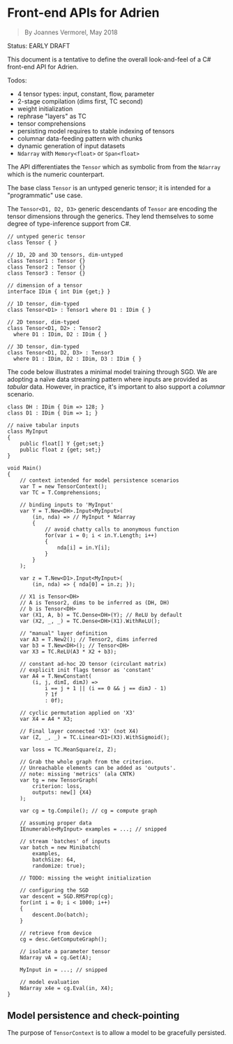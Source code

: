 # Front-end APIs for Adrien
> By Joannes Vermorel, May 2018

Status: EARLY DRAFT

This document is a tentative to define the overall look-and-feel of a C# front-end API for Adrien.

Todos:

* 4 tensor types: input, constant, flow, parameter
* 2-stage compilation (dims first, TC second)
* weight initialization
* rephrase "layers" as TC
* tensor comprehensions
* persisting model requires to stable indexing of tensors
* columnar data-feeding pattern with chunks
* dynamic generation of input datasets
* `Ndarray` with `Memory<float>` or `Span<float>`

The API differentiates the `Tensor` which as symbolic from from the `Ndarray` which is the numeric counterpart.

The base class `Tensor` is an untyped generic tensor; it is intended for a "programmatic" use case.

The `Tensor<D1, D2, D3>` generic descendants of `Tensor` are encoding the tensor dimensions through the generics. They lend themselves to some degree of type-inference support from C#.

```
// untyped generic tensor
class Tensor { }

// 1D, 2D and 3D tensors, dim-untyped
class Tensor1 : Tensor {}
class Tensor2 : Tensor {}
class Tensor3 : Tensor {}

// dimension of a tensor
interface IDim { int Dim {get;} }

// 1D tensor, dim-typed
class Tensor<D1> : Tensor1 where D1 : IDim { }

// 2D tensor, dim-typed
class Tensor<D1, D2> : Tensor2 
  where D1 : IDim, D2 : IDim { }

// 3D tensor, dim-typed
class Tensor<D1, D2, D3> : Tensor3 
  where D1 : IDim, D2 : IDim, D3 : IDim { }
```


The code below illustrates a minimal model training through SGD. We are adopting a naïve data streaming pattern where inputs are provided as _tabular_ data. However, in practice, it's important to also support a _columnar_ scenario.

```
class DH : IDim { Dim => 128; }
class D1 : IDim { Dim => 1; }

// naive tabular inputs
class MyInput
{
    public float[] Y {get;set;}
    public float z {get; set;}
}

void Main()
{
    // context intended for model persistence scenarios
    var T = new TensorContext();
    var TC = T.Comprehensions;

    // binding inputs to 'MyInput'
    var Y = T.New<DH>.Input<MyInput>(
        (in, nda) => // MyInput * Ndarray 
        {
            // avoid chatty calls to anonymous function
            for(var i = 0; i < in.Y.Length; i++) 
            { 
                nda[i] = in.Y[i]; 
            }
        }
    );

    var z = T.New<D1>.Input<MyInput>(
        (in, nda) => { nda[0] = in.z; });

    // X1 is Tensor<DH>
    // A is Tensor2, dims to be inferred as (DH, DH)
    // b is Tensor<DH>
    var (X1, A, b) = TC.Dense<DH>(Y); // ReLU by default
    var (X2, _, _) = TC.Dense<DH>(X1).WithReLU();

    // "manual" layer definition
    var A3 = T.New2(); // Tensor2, dims inferred
    var b3 = T.New<DH>(); // Tensor<DH>
    var X3 = TC.ReLU(A3 * X2 + b3);

    // constant ad-hoc 2D tensor (circulant matrix)
    // explicit init flags tensor as 'constant'
    var A4 = T.NewConstant(
        (i, j, dimI, dimJ) => 
            i == j + 1 || (i == 0 && j == dimJ - 1)
            ? 1f 
            : 0f);
    
    // cyclic permutation applied on 'X3'
    var X4 = A4 * X3;

    // Final layer connected 'X3' (not X4)
    var (Z, _, _) = TC.Linear<D1>(X3).WithSigmoid();

    var loss = TC.MeanSquare(z, Z);

    // Grab the whole graph from the criterion.
    // Unreachable elements can be added as 'outputs'.
    // note: missing 'metrics' (ala CNTK)
    var tg = new TensorGraph(
        criterion: loss,
        outputs: new[] {X4} 
    );

    var cg = tg.Compile(); // cg = compute graph

    // assuming proper data
    IEnumerable<MyInput> examples = ...; // snipped 
    
    // stream 'batches' of inputs
    var batch = new Minibatch(
        examples, 
        batchSize: 64,
        randomize: true);

    // TODO: missing the weight initialization

    // configuring the SGD
    var descent = SGD.RMSProp(cg);
    for(int i = 0; i < 1000; i++)
    {
        descent.Do(batch);
    }

    // retrieve from device
    cg = desc.GetComputeGraph();

    // isolate a parameter tensor
    Ndarray vA = cg.Get(A);

    MyInput in = ...; // snipped

    // model evaluation 
    Ndarray x4e = cg.Eval(in, X4);
}
```

## Model persistence and check-pointing

The purpose of `TensorContext` is to allow a model to be gracefully persisted.
